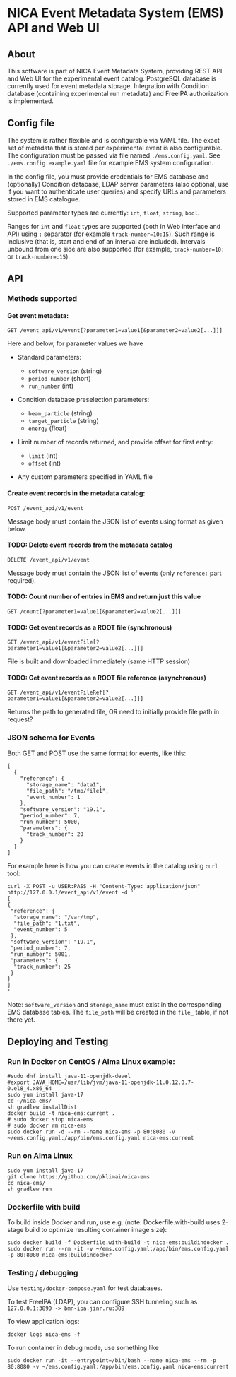 
# NICA Event Metadata System (EMS) API and Web UI

## About

This software is part of NICA Event Metadata System, providing REST API and Web UI for the experimental 
event catalog. PostgreSQL database is currently used for event metadata storage. Integration with Condition
database (containing experimental run metadata) and FreeIPA authorization is implemented.

## Config file

The system is rather flexible and is configurable via YAML file. The exact set of metadata that is
stored per experimental event is also configurable. The configuration must be passed via file named
`./ems.config.yaml`. See `./ems.config.example.yaml` file for example EMS system configuration.

In the config file, you must provide credentials for EMS database and (optionally) Condition database, 
LDAP server parameters (also optional, use if you want to authenticate user queries) and specify URLs 
and parameters stored in EMS catalogue.

Supported parameter types are currently: `int`, `float`, `string`, `bool`.

Ranges for `int` and `float` types are supported (both in Web interface and API) using `:` separator 
(for example `track-number=10:15`). Such range is inclusive (that is, start and end of an interval are included). 
Intervals unbound from one side are also supported (for example, `track-number=10:` or `track-number=:15`).

## API

### Methods supported

#### Get event metadata:
`GET /event_api/v1/event[?parameter1=value1[&parameter2=value2[...]]]`
  
Here and below, for parameter values we have 
* Standard parameters:
  - `software_version` (string)
  - `period_number` (short)
  - `run_number` (int)

* Condition database preselection parameters:
  - `beam_particle` (string)
  - `target_particle` (string)
  - `energy` (float)

* Limit number of records returned, and provide offset for first entry:
  - `limit` (int)
  - `offset` (int)

* Any custom parameters specified in YAML file 

#### Create event records in the metadata catalog:
`POST /event_api/v1/event`

Message body must contain the JSON list of events using format as given below.  

#### TODO: Delete event records from the metadata catalog
`DELETE /event_api/v1/event`

Message body must contain the JSON list of events (only `reference:` part required).

#### TODO: Count number of entries in EMS and return just this value
`GET /count[?parameter1=value1[&parameter2=value2[...]]]`

#### TODO: Get event records as a ROOT file (synchronous)
`GET /event_api/v1/eventFile[?parameter1=value1[&parameter2=value2[...]]]`

File is built and downloaded immediately (same HTTP session) 

#### TODO: Get event records as a ROOT file reference (asynchronous)
`GET /event_api/v1/eventFileRef[?parameter1=value1[&parameter2=value2[...]]]`

Returns the path to generated file, OR need to initially provide file path in request?


### JSON schema for Events

Both GET and POST use the same format for events, like this:

```
[ 
  {
    "reference": {
      "storage_name": "data1",
      "file_path": "/tmp/file1",
      "event_number": 1
    },
    "software_version": "19.1",
    "period_number": 7,
    "run_number": 5000,
    "parameters": {
      "track_number": 20
    }
  } 
]
```

For example here is how you can create events in the catalog using `curl` tool:
```
curl -X POST -u USER:PASS -H "Content-Type: application/json" http://127.0.0.1/event_api/v1/event -d '
[
{
 "reference": {
  "storage_name": "/var/tmp",
  "file_path": "1.txt",
  "event_number": 5
 },
 "software_version": "19.1",
 "period_number": 7,
 "run_number": 5001,
 "parameters": {
  "track_number": 25
 }
}
]
'
```

Note: `software_version` and `storage_name` must exist in the corresponding EMS database tables.
The `file_path` will be created in the `file_` table, if not there yet.


## Deploying and Testing

### Run in Docker on CentOS / Alma Linux example:

```
#sudo dnf install java-11-openjdk-devel
#export JAVA_HOME=/usr/lib/jvm/java-11-openjdk-11.0.12.0.7-0.el8_4.x86_64
sudo yum install java-17
cd ~/nica-ems/
sh gradlew installDist
docker build -t nica-ems:current .
# sudo docker stop nica-ems
# sudo docker rm nica-ems
sudo docker run -d --rm --name nica-ems -p 80:8080 -v ~/ems.config.yaml:/app/bin/ems.config.yaml nica-ems:current
```

### Run on Alma Linux

```
sudo yum install java-17
git clone https://github.com/pklimai/nica-ems
cd nica-ems/
sh gradlew run
```

### Dockerfile with build

To build inside Docker and run, use e.g. (note: Dockerfile.with-build uses 2-stage build to optimize 
resulting container image size):
```
sudo docker build -f Dockerfile.with-build -t nica-ems:buildindocker .
sudo docker run --rm -it -v ~/ems.config.yaml:/app/bin/ems.config.yaml -p 80:8080 nica-ems:buildindocker
```

### Testing / debugging

Use `testing/docker-compose.yaml` for test databases. 

To test FreeIPA (LDAP), you can configure SSH tunneling such as `127.0.0.1:3890 -> bmn-ipa.jinr.ru:389`

To view application logs:
```
docker logs nica-ems -f
```

To run container in debug mode, use something like
```
sudo docker run -it --entrypoint=/bin/bash --name nica-ems --rm -p 80:8080 -v ~/ems.config.yaml:/app/bin/ems.config.yaml nica-ems:current
```


